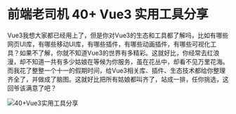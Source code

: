# 前端老司机  40+ Vue3 实用工具分享

Vue3我想大家都已经用上了，但是你对Vue3的生态和工具都了解吗，比如有哪些网页UI库，有哪些移动UI库，有哪些插件，有哪些动画插件，有哪些可视化工具？如果不了解，你就不知道Vue3的世界有多精彩。这就好比，你经常去红浪漫，却不知道一共有多少姑娘在等候为你服务，虽在花丛中，却看不见万里花海。而我花了整整一个十一的假期时间，给Vue3相关库、插件、生态技术都给你整理齐全了，并做成了脑图。这就好比把所有姑娘都叫齐了，站成一排，任你挑选，这回爷该满意了吧？

![40+Vue3实用工具分享](https://gitee.com/jishupang/47vueShare/raw/master/%E6%89%93%E5%8D%B0%E6%96%87%E4%BB%B6/A3%E6%89%93%E5%8D%B0%E7%89%88.jpg)


